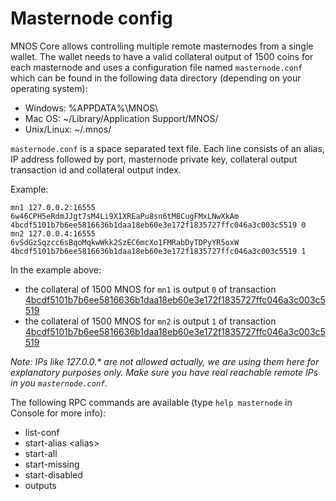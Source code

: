 Masternode config
=======================

MNOS Core allows controlling multiple remote masternodes from a single wallet. The wallet needs to have a valid collateral output of 1500 coins for each masternode and uses a configuration file named `masternode.conf` which can be found in the following data directory (depending on your operating system):
 * Windows: %APPDATA%\MNOS\
 * Mac OS: ~/Library/Application Support/MNOS/
 * Unix/Linux: ~/.mnos/

`masternode.conf` is a space separated text file. Each line consists of an alias, IP address followed by port, masternode private key, collateral output transaction id and collateral output index.

Example:
```
mn1 127.0.0.2:16555 6w46CPH5eRdmJJgt7sM4Li9X1XREaPu8sn6tM8CugFMxLNwXkAm 4bcdf5101b7b6ee5816636b1daa18eb60e3e172f1835727ffc046a3c003c5519 0
mn2 127.0.0.4:16555 6vSdGzSqzcc6sBqoMqkwWkk2SzEC6mcXo1FMRabDyTDPyYR5oxW 4bcdf5101b7b6ee5816636b1daa18eb60e3e172f1835727ffc046a3c003c5519 1
```

In the example above:
* the collateral of 1500 MNOS for `mn1` is output `0` of transaction [4bcdf5101b7b6ee5816636b1daa18eb60e3e172f1835727ffc046a3c003c5519](https://explorer.mnos.io/tx/4bcdf5101b7b6ee5816636b1daa18eb60e3e172f1835727ffc046a3c003c5519)
* the collateral of 1500 MNOS for `mn2` is output `1` of transaction [4bcdf5101b7b6ee5816636b1daa18eb60e3e172f1835727ffc046a3c003c5519](https://explorer.mnos.io/tx/4bcdf5101b7b6ee5816636b1daa18eb60e3e172f1835727ffc046a3c003c5519)

_Note: IPs like 127.0.0.* are not allowed actually, we are using them here for explanatory purposes only. Make sure you have real reachable remote IPs in you `masternode.conf`._

The following RPC commands are available (type `help masternode` in Console for more info):
* list-conf
* start-alias \<alias\>
* start-all
* start-missing
* start-disabled
* outputs
